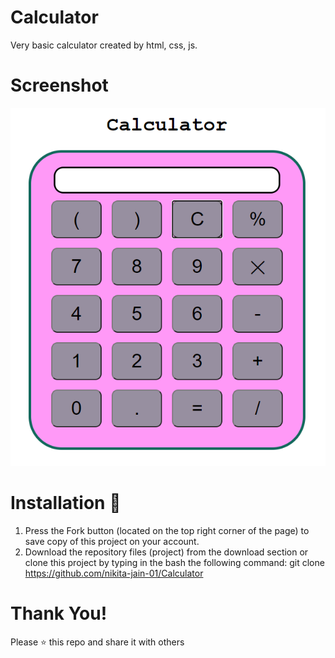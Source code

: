 # Calculator
Very basic calculator created by html, css, js.

# Screenshot
<img src="screenshot/simple_calculator.png">

# Installation 🔌
1. Press the Fork button (located on the top right corner of the page) to save copy of this project on your account.
2. Download the repository files (project) from the download section or clone this project by typing in the bash the following command: git clone https://github.com/nikita-jain-01/Calculator

# Thank You!
Please ⭐️ this repo and share it with others
